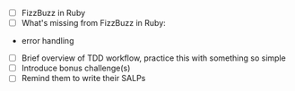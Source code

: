 - [ ] FizzBuzz in Ruby
- [ ] What's missing from FizzBuzz in Ruby:
 - error handling
- [ ] Brief overview of TDD workflow, practice this with something so simple
- [ ] Introduce bonus challenge(s)
- [ ] Remind them to write their SALPs
